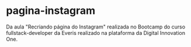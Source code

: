 # pagina-instagram
Da aula "Recriando página do Instagram" realizada no 
Bootcamp do curso fullstack-developer da Everis realizado na plataforma da Digital Innovation One.
